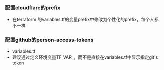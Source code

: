 ### 配置cloudflare的prefix
* 在terraform 的variables.tf的变量prefix中修改为个性化的prefix，每个人都不一样


### 配置github的person-access-tokens
* variables.tf
* 建议通过定义环境变量TF_VAR_，而不是直接在variables.tf中显示指定git's token